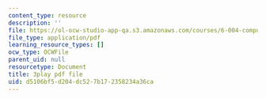 ```yaml
---
content_type: resource
description: ''
file: https://ol-ocw-studio-app-qa.s3.amazonaws.com/courses/6-004-computation-structures-spring-2017/d5106bf5d204dc527b172358234a36ca_R0tFDXBZvKI.pdf
file_type: application/pdf
learning_resource_types: []
ocw_type: OCWFile
parent_uid: null
resourcetype: Document
title: 3play pdf file
uid: d5106bf5-d204-dc52-7b17-2358234a36ca
---
```

